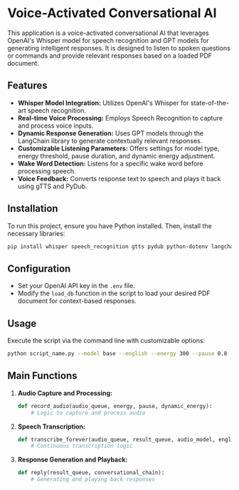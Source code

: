 # Voice-Activated Conversational AI

This application is a voice-activated conversational AI that leverages OpenAI's Whisper model for speech recognition and GPT models for generating intelligent responses. It is designed to listen to spoken questions or commands and provide relevant responses based on a loaded PDF document.

## Features

- **Whisper Model Integration:** Utilizes OpenAI's Whisper for state-of-the-art speech recognition.
- **Real-time Voice Processing:** Employs Speech Recognition to capture and process voice inputs.
- **Dynamic Response Generation:** Uses GPT models through the LangChain library to generate contextually relevant responses.
- **Customizable Listening Parameters:** Offers settings for model type, energy threshold, pause duration, and dynamic energy adjustment.
- **Wake Word Detection:** Listens for a specific wake word before processing speech.
- **Voice Feedback:** Converts response text to speech and plays it back using gTTS and PyDub.

## Installation

To run this project, ensure you have Python installed. Then, install the necessary libraries:

```bash
pip install whisper speech_recognition gtts pydub python-dotenv langchain numpy re torch click
```

## Configuration

- Set your OpenAI API key in the `.env` file.
- Modify the `load_db` function in the script to load your desired PDF document for context-based responses.

## Usage

Execute the script via the command line with customizable options:

```bash
python script_name.py --model base --english --energy 300 --pause 0.8 --wake_word "jarvis"
```

## Main Functions

1. **Audio Capture and Processing:**

   ```python
   def record_audio(audio_queue, energy, pause, dynamic_energy):
       # Logic to capture and process audio
   ```

2. **Speech Transcription:**

   ```python
   def transcribe_forever(audio_queue, result_queue, audio_model, english, wake_word, verbose):
       # Continuous transcription logic
   ```

3. **Response Generation and Playback:**

   ```python
   def reply(result_queue, conversational_chain):
       # Generating and playing back responses
   ```
